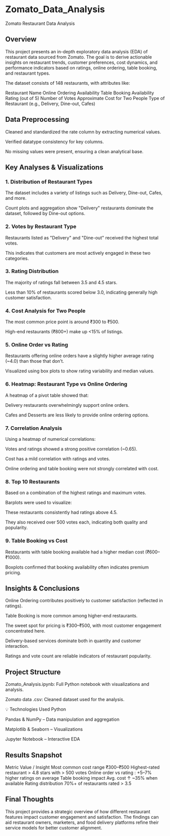 # Zomato_Data_Analysis
Zomato Restaurant Data Analysis
## Overview
This project presents an in-depth exploratory data analysis (EDA) of restaurant data sourced from Zomato. The goal is to derive actionable insights on restaurant trends, customer preferences, cost dynamics, and performance indicators based on ratings, online ordering, table booking, and restaurant types.

The dataset consists of 148 restaurants, with attributes like:

Restaurant Name
Online Ordering Availability
Table Booking Availability
Rating (out of 5)
Number of Votes
Approximate Cost for Two People
Type of Restaurant (e.g., Delivery, Dine-out, Cafes)

## Data Preprocessing
Cleaned and standardized the rate column by extracting numerical values.

Verified datatype consistency for key columns.

No missing values were present, ensuring a clean analytical base.

## Key Analyses & Visualizations
### 1. Distribution of Restaurant Types
The dataset includes a variety of listings such as Delivery, Dine-out, Cafes, and more.

Count plots and aggregation show "Delivery" restaurants dominate the dataset, followed by Dine-out options.

### 2. Votes by Restaurant Type
Restaurants listed as "Delivery" and "Dine-out" received the highest total votes.

This indicates that customers are most actively engaged in these two categories.

### 3. Rating Distribution
The majority of ratings fall between 3.5 and 4.5 stars.

Less than 10% of restaurants scored below 3.0, indicating generally high customer satisfaction.

### 4. Cost Analysis for Two People
The most common price point is around ₹300 to ₹500.

High-end restaurants (₹800+) make up <15% of listings.

### 5. Online Order vs Rating
Restaurants offering online orders have a slightly higher average rating (~4.0) than those that don’t.

Visualized using box plots to show rating variability and median values.

### 6. Heatmap: Restaurant Type vs Online Ordering
A heatmap of a pivot table showed that:

Delivery restaurants overwhelmingly support online orders.

Cafes and Desserts are less likely to provide online ordering options.

### 7. Correlation Analysis
Using a heatmap of numerical correlations:

Votes and ratings showed a strong positive correlation (~0.65).

Cost has a mild correlation with ratings and votes.

Online ordering and table booking were not strongly correlated with cost.

### 8. Top 10 Restaurants
Based on a combination of the highest ratings and maximum votes.

Barplots were used to visualize:

These restaurants consistently had ratings above 4.5.

They also received over 500 votes each, indicating both quality and popularity.

### 9. Table Booking vs Cost
Restaurants with table booking available had a higher median cost (₹600–₹1000).

Boxplots confirmed that booking availability often indicates premium pricing.

## Insights & Conclusions
Online Ordering contributes positively to customer satisfaction (reflected in ratings).

Table Booking is more common among higher-end restaurants.

The sweet spot for pricing is ₹300–₹500, with most customer engagement concentrated here.

Delivery-based services dominate both in quantity and customer interaction.

Ratings and vote count are reliable indicators of restaurant popularity.

## Project Structure
Zomato_Analysis.ipynb: Full Python notebook with visualizations and analysis.

Zomato data .csv: Cleaned dataset used for the analysis.

💡 Technologies Used
Python

Pandas & NumPy – Data manipulation and aggregation

Matplotlib & Seaborn – Visualizations

Jupyter Notebook – Interactive EDA


 ## Results Snapshot
Metric	Value / Insight
Most common cost range	₹300–₹500
Highest-rated restaurant	> 4.8 stars with > 500 votes
Online order vs rating	: +5–7% higher ratings on average
Table booking impact	Avg. cost ↑ ~35% when available
Rating distribution	70%+ of restaurants rated > 3.5

## Final Thoughts
This project provides a strategic overview of how different restaurant features impact customer engagement and satisfaction. The findings can aid restaurant owners, marketers, and food delivery platforms refine their service models for better customer alignment.


